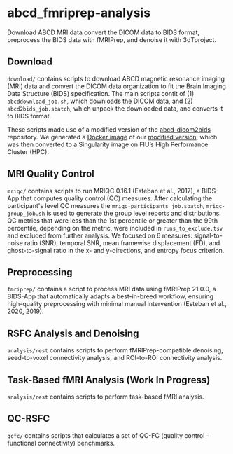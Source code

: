 # abcd_fmriprep-analysis
Download ABCD MRI data convert the DICOM data to BIDS format, preprocess the BIDS data with fMRIPrep, and denoise it with 3dTproject.  

## Download
`download/` contains scripts to download ABCD magnetic resonance imaging (MRI) data and convert the DICOM data organization to fit the Brain Imaging Data Structure (BIDS) specification. 
The main scripts contit of (1) `abcddownload_job.sh`, which downloads the DICOM data, and (2) `abcd2bids_job.sbatch`, which unpack the downloaded data, and converts it to BIDS format. 

These scripts made use of a modified version of the [abcd-dicom2bids](https://github.com/DCAN-Labs/abcd-dicom2bids) repository. We generated a [Docker image](https://hub.docker.com/repository/docker/julioaperaza/abcddicom2bids) of our [modified version](https://github.com/JulioAPeraza/abcd-dicom2bids), which was then converted to a Singularity image on FIU’s High Performance Cluster (HPC).

## MRI Quality Control
`mriqc/` contains scripts to run MRIQC 0.16.1 (Esteban et al., 2017), a BIDS-App that computes quality control (QC) measures.
After calculating the participant's level QC measures the `mriqc-participants_job.sbatch`, `mriqc-group_job.sh` is used to generate the group level reports and distributions. QC metrics that were less than the 1st percentile or greater than the 99th percentile, depending on the metric, were included in `runs_to_exclude.tsv` and excluded from further analysis. We focused on 6 measures: signal-to-noise ratio (SNR), temporal SNR, mean framewise displacement (FD), and ghost-to-signal ratio in the x- and y-directions, and entropy focus criterion.

## Preprocessing
`fmriprep/` contains a script to process MRI data using fMRIPrep 21.0.0, a BIDS-App that automatically adapts a best-in-breed workflow, ensuring high-quality preprocessing with minimal manual intervention (Esteban et al., 2020, 2019).

## RSFC Analysis and Denoising
`analysis/rest` contains scripts to perform fMRIPrep-compatible denoising, seed-to-voxel connectivity analysis, and ROI-to-ROI connectivity analysis. 

## Task-Based fMRI Analysis (Work In Progress)
`analysis/rest` contains scripts to perform task-based fMRI analysis.

## QC-RSFC
`qcfc/` contains scripts that calculates a set of QC-FC (quality control - functional connectivity) benchmarks.
